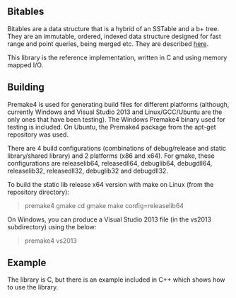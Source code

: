 ## Bitables ##

Bitables are a data structure that is a hybrid of an SSTable and a b+ tree. They are an immutable, ordered, indexed data structure designed for fast range and point queries, being merged etc. They are described [here](http://conorstokes.github.io/data%20structures/2015/01/01/introducing-bitables/).

This library is the reference implementation, written in C and using memory mapped I/O. 

## Building ##

Premake4 is used for generating build files for different platforms (although, currently Windows and Visual Studio 2013 and Linux/GCC/Ubuntu are the only ones that have been testing). The Windows Premake4 binary used for testing is included. On Ubuntu, the Premake4 package from the apt-get repository was used.

There are 4 build configurations (combinations of debug/release and static library/shared library) and 2 platforms (x86 and x64). For gmake, these configurations are releaselib64, releasedll64, debuglib64, debugdll64, releaselib32, releasedll32, debuglib32 and debugdll32.

To build the static lib release x64 version with make on Linux (from the repository directory):

> premake4 gmake
> cd gmake
> make config=releaselib64

On Windows, you can produce a Visual Studio 2013 file (in the vs2013 subdirectory) using the below:

> premake4 vs2013

## Example ##

The library is C, but there is an example included in C++ which shows how to use the library.
